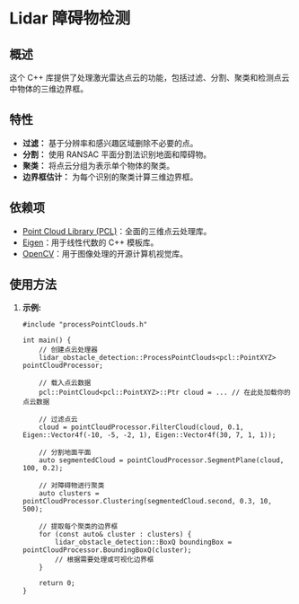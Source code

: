 # Lidar 障碍物检测

## 概述
这个 C++ 库提供了处理激光雷达点云的功能，包括过滤、分割、聚类和检测点云中物体的三维边界框。

## 特性
- **过滤：** 基于分辨率和感兴趣区域删除不必要的点。
- **分割：** 使用 RANSAC 平面分割法识别地面和障碍物。
- **聚类：** 将点云分组为表示单个物体的聚类。
- **边界框估计：** 为每个识别的聚类计算三维边界框。

## 依赖项
- [Point Cloud Library (PCL)](https://pointclouds.org/)：全面的三维点云处理库。
- [Eigen](https://eigen.tuxfamily.org/)：用于线性代数的 C++ 模板库。
- [OpenCV](https://opencv.org/)：用于图像处理的开源计算机视觉库。

## 使用方法
1. **示例:**
   ```
   #include "processPointClouds.h"

   int main() {
       // 创建点云处理器
       lidar_obstacle_detection::ProcessPointClouds<pcl::PointXYZ> pointCloudProcessor;
   
       // 载入点云数据
       pcl::PointCloud<pcl::PointXYZ>::Ptr cloud = ... // 在此处加载你的点云数据
   
       // 过滤点云
       cloud = pointCloudProcessor.FilterCloud(cloud, 0.1, Eigen::Vector4f(-10, -5, -2, 1), Eigen::Vector4f(30, 7, 1, 1));
   
       // 分割地面平面
       auto segmentedCloud = pointCloudProcessor.SegmentPlane(cloud, 100, 0.2);
   
       // 对障碍物进行聚类
       auto clusters = pointCloudProcessor.Clustering(segmentedCloud.second, 0.3, 10, 500);
   
       // 提取每个聚类的边界框
       for (const auto& cluster : clusters) {
           lidar_obstacle_detection::BoxQ boundingBox = pointCloudProcessor.BoundingBoxQ(cluster);
           // 根据需要处理或可视化边界框
       }
   
       return 0;
   }


